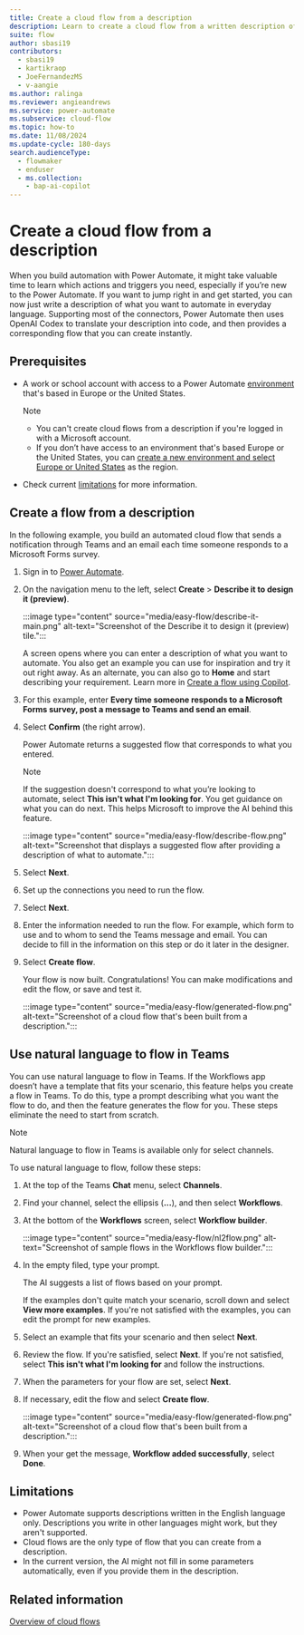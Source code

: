 ```yaml
---
title: Create a cloud flow from a description
description: Learn to create a cloud flow from a written description of the scenario.
suite: flow
author: sbasi19
contributors:
  - sbasi19
  - kartikraop
  - JoeFernandezMS
  - v-aangie
ms.author: ralinga
ms.reviewer: angieandrews
ms.service: power-automate
ms.subservice: cloud-flow
ms.topic: how-to
ms.date: 11/08/2024
ms.update-cycle: 180-days
search.audienceType: 
  - flowmaker
  - enduser
  - ms.collection: 
    - bap-ai-copilot
---
```


# Create a cloud flow from a description

When you build automation with Power Automate, it might take valuable time to learn which actions and triggers you need, especially if you’re new to the Power Automate. If you want to jump right in and get started, you can now just write a description of what you want to automate in everyday language. Supporting most of the connectors, Power Automate then uses OpenAI Codex to translate your description into code, and then provides a corresponding flow that you can create instantly.

## Prerequisites

- A work or school account with access to a Power Automate [environment](/power-platform/admin/create-environment#create-an-environment-in-the-power-platform-admin-center) that's based in Europe or the United States.
  
  > [!NOTE]
  > - You can't create cloud flows from a description if you're logged in with a Microsoft account.
  > - If you don’t have access to an environment that's based Europe or the United States, you can [create a new environment and select Europe or United States](/power-platform/admin/create-environment#create-an-environment-in-the-power-platform-admin-center) as the region.

- Check current [limitations](#limitations) for more information.

## Create a flow from a description

In the following example, you build an automated cloud flow that sends a notification through Teams and an email each time someone responds to a Microsoft Forms survey.

1. Sign in to [Power Automate](https://make.powerautomate.com).

1. On the navigation menu to the left, select **Create** > **Describe it to design it (preview)**.

    :::image type="content" source="media/easy-flow/describe-it-main.png" alt-text="Screenshot of the Describe it to design it (preview) tile.":::

   A screen opens where you can enter a description of what you want to automate. You also get an example you can use for inspiration and try it out right away. As an alternate, you can also go to **Home** and start describing your requirement. Learn more in [Create a flow using Copilot](get-started-with-copilot.md).

1. For this example, enter **Every time someone responds to a Microsoft Forms survey, post a message to Teams and send an email**.

1. Select **Confirm** (the right arrow).

    Power Automate returns a suggested flow that corresponds to what you entered.

    > [!NOTE]
    > If the suggestion doesn't correspond to what you’re looking to automate, select **This isn't what I'm looking for**. You get guidance on what you can do next. This helps Microsoft to improve the AI behind this feature.

    :::image type="content" source="media/easy-flow/describe-flow.png" alt-text="Screenshot that displays a suggested flow after providing a description of what to automate.":::

1. Select **Next**.

1. Set up the connections you need to run the flow.

1. Select **Next**.

1. Enter the information needed to run the flow. For example, which form to use and to whom to send the Teams message and email. You can decide to fill in the information on this step or do it later in the designer.

1. Select **Create flow**.

   Your flow is now built. Congratulations! You can make modifications and edit the flow, or save and test it.

    :::image type="content" source="media/easy-flow/generated-flow.png" alt-text="Screenshot of a cloud flow that's been built from a description.":::

## Use natural language to flow in Teams

You can use natural language to flow in Teams. If the Workflows app doesn’t have a template that fits your scenario, this feature helps you create a flow in Teams. To do this, type a prompt describing what you want the flow to do, and then the feature generates the flow for you. These steps eliminate the need to start from scratch.

> [!NOTE]
> Natural language to flow in Teams is available only for select channels.

To use natural language to flow, follow these steps:

1. At the top of the Teams **Chat** menu, select **Channels**.
1. Find your channel, select the ellipsis (**...**), and then select **Workflows**.
1. At the bottom of the **Workflows** screen, select **Workflow builder**.

     :::image type="content" source="media/easy-flow/nl2flow.png" alt-text="Screenshot of sample flows in the Workflows flow builder.":::

1. In the empty filed, type your prompt.

    The AI suggests a list of flows based on your prompt.

    If the examples don't quite match your scenario, scroll down and select **View more examples**. If you're not satisfied with the examples, you can edit the prompt for new examples.
1. Select an example that fits your scenario and then select **Next**.
1. Review the flow. If you're satisfied, select **Next**. If you're not satisfied, select **This isn't what I'm looking for** and follow the instructions.
1. When the parameters for your flow are set, select **Next**.
1. If necessary, edit the flow and select **Create flow**.

    :::image type="content" source="media/easy-flow/generated-flow.png" alt-text="Screenshot of a cloud flow that's been built from a description.":::

1. When your get the message, **Workflow added successfully**, select **Done**.

## Limitations

- Power Automate supports descriptions written in the English language only. Descriptions you write in other languages might work, but they aren't supported.
- Cloud flows are the only type of flow that you can create from a description.
- In the current version, the AI might not fill in some parameters automatically, even if you provide them in the description.
  
## Related information

[Overview of cloud flows](overview-cloud.md)
